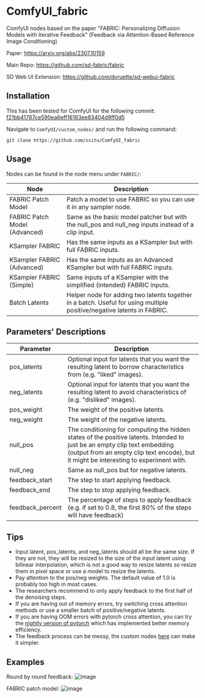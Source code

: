 # ComfyUI_fabric
 ComfyUI nodes based on the paper "FABRIC: Personalizing Diffusion Models with Iterative Feedback" (Feedback via Attention-Based Reference Image Conditioning)

Paper: https://arxiv.org/abs/2307.10159

Main Repo: https://github.com/sd-fabric/fabric

SD Web UI Extension: https://github.com/dvruette/sd-webui-fabric

## Installation

This has been tested for ComfyUI for the following commit: [f21bb41787ce590ea6eff16163ee83404d9ff0d5](https://github.com/comfyanonymous/ComfyUI/commit/f21bb41787ce590ea6eff16163ee83404d9ff0d5)

Navigate to `ComfyUI/custom_nodes/` and run the following command:
```
git clone https://github.com/ssitu/ComfyUI_fabric
```

## Usage

Nodes can be found in the node menu under `FABRIC/`:

| Node                          | Description                                                                                                            |
|-------------------------------|------------------------------------------------------------------------------------------------------------------------|
| FABRIC Patch Model            | Patch a model to use FABRIC so you can use it in any sampler node.                                                     |
| FABRIC Patch Model (Advanced) | Same as the basic model patcher but with the null_pos and null_neg inputs instead of a clip input.                     |
| KSampler FABRIC               | Has the same inputs as a KSampler but with full FABRIC inputs.                                                         |
| KSampler FABRIC (Advanced)    | Has the same inputs as an Advanced KSampler but with full FABRIC inputs.                                               |
| KSampler FABRIC (Simple)      | Same inputs of a KSampler with the simplified (intended) FABRIC inputs.                                                |
| Batch Latents                 | Helper node for adding two latents together in a batch. Useful for using multiple positive/negative latents in FABRIC. |

## Parameters' Descriptions

| Parameter        | Description                                                                                                                                                                                                         |
|------------------|---------------------------------------------------------------------------------------------------------------------------------------------------------------------------------------------------------------------|
| pos_latents      | Optional input for latents that you want the resulting latent to borrow characteristics from (e.g. "liked" images).                                                                                                 |
| neg_latents      | Optional input for latents that you want the resulting latent to avoid characteristics of (e.g. "disliked" images).                                                                                                 |
| pos_weight       | The weight of the positive latents.                                                                                                                                                                                 |
| neg_weight       | The weight of the negative latents.                                                                                                                                                                                 |
| null_pos         | The conditioning for computing the hidden states of the positive latents. Intended to just be an empty clip text embedding (output from an empty clip text encode), but it might be interesting to experiment with. |
| null_neg         | Same as null_pos but for negative latents.                                                                                                                                                                          |
| feedback_start   | The step to start applying feedback.                                                                                                                                                                                |
| feedback_end     | The step to stop applying feedback.                                                                                                                                                                                 |
| feedback_percent | The percentage of steps to apply feedback (e.g. if set to 0.8, the first 80% of the steps will have feedback)                                                                                                       |

## Tips

* Input latent, pos_latents, and neg_latents should all be the same size. If they are not, they will be resized to the size of the input latent using bilinear interpolation, which is not a good way to resize latents so resize them in pixel space or use a model to resize the latents.
* Pay attention to the pos/neg weights. The default value of 1.0 is probably too high in most cases.
* The researchers recommend to only apply feedback to the first half of the denoising steps.
* If you are having out of memory errors, try switching cross attention methods or use a smaller batch of positive/negative latents.
* If you are having OOM errors with pytorch cross attention, you can try the [nightly version of pytorch](https://github.com/comfyanonymous/ComfyUI/releases) which has implemented better memory efficiency.
* The feedback process can be messy, the custom nodes [here](https://github.com/ssitu/ComfyUI_fabric/discussions/8) can make it simpler.

## Examples
Round by round feedback:
![image](https://github.com/ssitu/ComfyUI_fabric/assets/57548627/5bc67956-f41c-4c50-8641-a0d45347afc6)

FABRIC patch model:
![image](https://github.com/ssitu/ComfyUI_fabric/assets/57548627/24eadcd1-f815-45a8-be18-a54ed17d705b)



